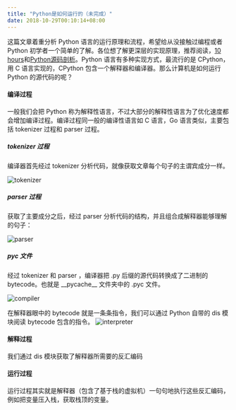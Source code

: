 ```yaml
---
title: "Python是如何运行的（未完成）"
date: 2018-10-29T00:10:14+08:00
---
```


这篇文章着重分析 Python 语言的运行原理和流程，希望给从没接触过编程或者 Python 初学者一个简单的了解。各位想了解更深层的实现原理，推荐阅读，[10 hours]()和[Python源码剖析]()。Python 语言有多种实现方式，最流行的是 CPython，用 C 语言实现的，CPython 包含一个解释器和编译器。那么计算机是如何运行 Python 的源代码的呢？

#### 编译过程
一般我们会把 Python 称为解释性语言，不过大部分的解释性语言为了优化速度都会增加编译过程。编译过程同一般的编译性语言如 C 语言，Go 语言类似，主要包括 tokenizer 过程和 parser 过程。

##### tokenizer 过程
编译器首先经过 tokenizer 分析代码，就像获取文章每个句子的主谓宾成分一样。

![tokenizer](https://coding.net/u/WindsonYang/p/WindsonYang.coding.me/git/raw/markdown/images/base/how_python/tokenizer.png)

##### parser 过程
获取了主要成分之后，经过 parser 分析代码的结构，并且组合成解释器能够理解的句子：

![parser](https://coding.net/u/WindsonYang/p/WindsonYang.coding.me/git/raw/markdown/images/base/how_python/parser.png)

##### pyc 文件
经过 tokenizer 和 parser ，编译器把 .py 后缀的源代码转换成了二进制的 bytecode。也就是 \_\_pycache\_\_ 文件夹中的 .pyc 文件。

![compiler](https://coding.net/u/WindsonYang/p/WindsonYang.coding.me/git/raw/markdown/images/base/how_python/compiler.png)

在解释器眼中的 bytecode 就是一条条指令，我们可以通过 Python 自带的 dis 模块阅读 bytecode 包含的指令。
![interpreter](https://coding.net/u/WindsonYang/p/WindsonYang.coding.me/git/raw/markdown/images/base/how_python/interpreter.png)

#### 解释过程
我们通过 dis 模块获取了解释器所需要的反汇编码


#### 运行过程
运行过程其实就是解释器（包含了基于栈的虚拟机）一句句地执行这些反汇编码，例如把变量压入栈，获取栈顶的变量。


